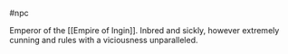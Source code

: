#npc

Emperor of the [[Empire of Ingin]]. Inbred and sickly, however extremely cunning and rules with a viciousness unparalleled. 
